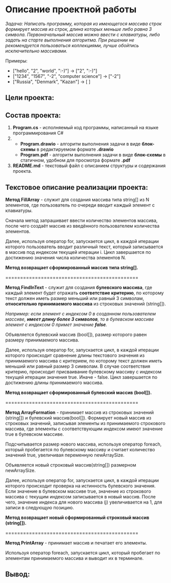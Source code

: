 # Описание проектной работы
*Задача: Написать программу, которая из имеющегося массива строк формирует массив из строк, длина которых меньше либо равна 3 символа. Первоначальный массив можно ввести с клавиатуры, либо задать на старте выполнения алгоритма. При решении не рекомендуется пользоваться коллекциями, лучше обойтись исключительно массивами.*

Примеры:
* ["hello", "2", "world", ":-)"] -> ["2", ":-)"]
* ["1234", "1567", "-2", "computer science"] -> ["-2"]
* ["Russia", "Denmark", "Kazan"] -> [ ]

## Цели проекта:


## Состав проекта:

1. **Program.cs** -  исполняемый код программы, написанный на языке программирования C#
2. * **Program.drawio** - алгоритм выполнения задачи в виде **блок-схемы** в редактируемом формате **.drawio**
   * **Program.pdf** - алгоритм выполнения задачи в виде **блок-схемы** в статичном, удобном для просмотра формате **.pdf**
3. **README.md** - текстовый файл с описанием структуры и содержания проекта.

## Текстовое описание реализации проекта:

**Метод FillArray** - служит для создания массива типа string[] из N элементов, где пользователь по очереди вводит каждый элемент с клавиатуры.

Сначала метод запрашивает ввести количество элементов массива, после чего создаёт массив из введённого пользователем количества элементов.

Далее, используя оператор for, запускается цикл, в каждой итерации которого пользователь вводит различный текст, который записывается в массив под индексом текущей итерации i. Цикл завершается по достижению значения числа количества элементов N.

**Метод возвращает сформированный массив типа string[].**

=============================================

**Метод FindInText** - служит для создания **булевского массива**, где каждый элемент будет отражать **соответствие критерию**, по которому текст должен иметь размер меньший или равный 3 символам, **относительно принимаемого массива** из строковых значений (string[]). 

*Например: если элемент с индексом 0 в созданном пользователем массиве, **имеет длину более 3 символов**, то в булевском массиве элемент с индексом 0 примет значение **false**.*

Объявляется булевский массив (bool[]), размер которого равен размеру принимаемого массива.

Далее, используя оператор for, запускается цикл, в каждой итерации которого происходит сравнение длины текстового значения из принимаемого массива с критерием, по которому текст должен иметь меньший или равный размер 3 символам. В случае соответствия критерию, происходит присваивание булевскому массиву с индексом текущей итерации значения true. Иначе - false. Цикл завершается по достижению длины принимаемого массива.

**Метод возвращает сформированный булевский массив (bool[]).**

=============================================

**Метод ArrayFormation** - принимает массив из строковых значений (string[]) и булевский массив(bool[]). Формирует новый массив из строковых значений, записывая элементы из принимаемого строкового массива, где элементы с соответствующим индексом имеют значение true в булевском массиве.

Подсчитывается размер нового массива, используя оператор foreach, который пробегается по булевскому массиву и считает количество значений true, увеличивая переменную newArraySize.

Объявляется новый строковый массив(string[]) размерном newArraySize.

Далее, используя оператор for, запускается цикл, в каждой итерации которого происходит проверка на истинность булевского значения. Если значение в булевском массиве true, значение из строкового массива с текущим индексом записывается в новый массив. После чего, значение индекса для нового массива (j) увеличивается на 1, для записи в следующую позицию.

**Метод возвращает новый сформированный строковый массив (string[]).**

=============================================

**Метод PrintArray** - принимает массив и печатает его элементы.

Используя оператор foreach, запускается цикл, который пробегает по элементам принимаемого массива и выводит их в терминале.


## Вывод:
